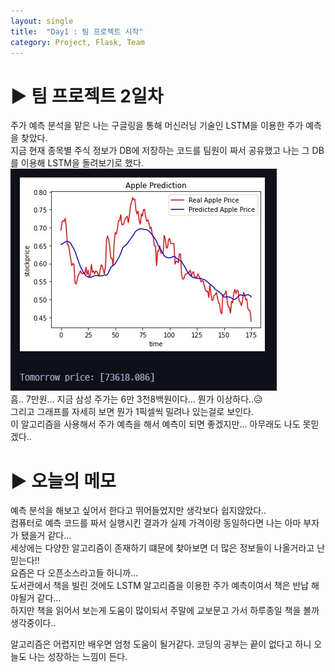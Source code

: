 ```yaml
---
layout: single
title:  "Day1 : 팀 프로젝트 시작"
category: Project, Flask, Team
---
```


# ▶ 팀 프로젝트 2일차

주가 예측 분석을 맡은 나는 구글링을 통해 머신러닝 기술인 LSTM을 이용한 주가 예측을 찾았다. <br>
지금 현재 종목별 주식 정보가 DB에 저장하는 코드를 팀원이 짜서 공유했고 나는 그 DB를 이용해 LSTM을 돌려보기로 했다.<br>
![LSTM을 이용한 그래프](./image/graph.jpg)
<br>
흠.. 7만원... 지금 삼성 주가는 6만 3천8백원이다... 뭔가 이상하다..😥<br>
그리고 그래프를 자세히 보면 뭔가 1픽셀씩 밀려나 있는걸로 보인다.<br>
이 알고리즘을 사용해서 주가 예측을 해서 예측이 되면 좋겠지만... 아무래도 나도 못믿겠다..


# ▶ 오늘의 메모

예측 분석을 해보고 싶어서 한다고 뛰어들었지만 생각보다 쉽지않았다.. <br>
컴퓨터로 예측 코드를 짜서 실행시킨 결과가 실제 가격이랑 동일하다면 나는 아마 부자가 됐을거 같다...<br>
세상에는 다양한 알고리즘이 존재하기 떄문에 찾아보면 더 많은 정보들이 나올거라고 난 믿는다!! <br>
요즘은 다 오픈소스라고들 하니까...<br>
도서관에서 책을 빌린 것에도 LSTM 알고리즘을 이용한 주가 예측이여서 책은 반납 해야될거 같다...<br>
하지만 책을 읽어서 보는게 도움이 많이되서 주말에 교보문고 가서 하루종일 책을 볼까 생각중이다.. <br>

알고리즘은 어렵지만 배우면 엄청 도움이 될거같다. 코딩의 공부는 끝이 없다고 하니 오늘도 나는 성장하는 느낌이 든다.
